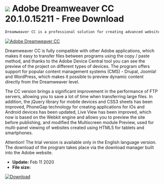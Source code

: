 # ![](https://cdn.softexe.net/static/icon/win.gif) Adobe Dreamweaver CC 20.1.0.15211 - Free Download

```sh
Dreamweaver CC is a professional solution for creating advanced websites and web applications. For many years, he is an editor belonging to the forefront of this type of software, which combines visualization of the created project with support for ColdFusion, PHP5, ASP, ASP.NET, JSP and AJAX (thanks to the use of the Spry platform).
```
[![Adobe Dreamweaver CC](https://gallery.dpcdn.pl/imgc/Tools/1819/g_-_420x350_1.5_-_x20110124145554_00.jpg)](https://softexe.net/win/development-it/web-applications/adobe-dreamweaver-cc:hdRb.html)

Dreamweaver CC is fully compatible with other Adobe applications, which makes it easy to transfer files between programs using the copy / paste method, and thanks to the Adobe Device Central tool you can see the preview of the project on different types of devices. The program offers support for popular content management systems (CMS) - Drupal, Joomla! and WordPress, which makes it possible to preview dynamic content directly from the Dreamweaver level.
 
 The CC version brings a significant improvement in the performance of FTP servers, allowing you to save a lot of time when transferring large files. In addition, the jQuery library for mobile devices and CSS3 sheets has been improved, PhoneGap technology for creating applications for iOs and Android devices has been updated, Live View has been improved, which now is based on the Webkit engine and allows you to preview the site before publishing, and modified the Multiscreen module Preview, used for multi-panel viewing of websites created using HTML5 for tablets and smartphones.
 
 Attention!
 The trial version is available only in the English language version.
 The download of the program takes place via the download manager built into the Adobe website.


- **Update:** Feb 11 2020
- **File size:** 

[![Download](https://cdn.softexe.net/static/img/download.png)](https://softexe.net/win/development-it/web-applications/adobe-dreamweaver-cc:hdRb.html)


